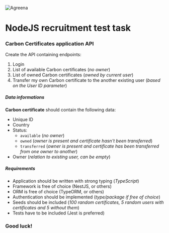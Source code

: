 ![Agreena](https://agreena.com/wp-content/uploads/2021/06/agreena-logo.svg)

# NodeJS recruitment test task

### Carbon Certificates application API
Create the API containing endpoints:
1. Login
2. List of available Carbon certificates (*no owner*)
3. List of owned Carbon certificates (*owned by current user*)
4. Transfer my own Carbon certificate to the another existing user (*based on the User ID parameter*)

##### Data informations
**Carbon certificate** should contain the following data:
- Unique ID
- Country
- Status:
  - `available` (*no owner*)
  - `owned` (*owner is present and certificate hasn't been transferred*)
  - `transferred` (*owner is present and certificate has been transferred from one owner to another*)
- Owner (*relation to existing user, can be empty*)

##### Requirements
- Application should be written with strong typing (*TypeScript*)
- Framework is free of choice (NestJS, or others)
- ORM is free of choice (TypeORM, or others)
- Authentication should be implemented (*type/package if free of choice*)
- Seeds should be included (*100 random certificates, 5 random users with certificates and 5 without them*)
- Tests have to be included (Jest is preferred)

### Good luck!

